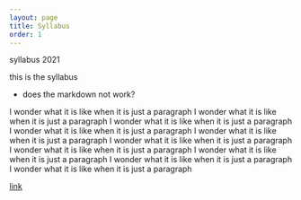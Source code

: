 ```yaml
---
layout: page
title: Syllabus
order: 1
---
```


<!-- ## Syllabus  -->

syllabus 2021

this is the syllabus
- does the markdown not work?

I wonder what it is like when it is just a paragraph I wonder what it is like when it is just a paragraph I wonder what it is like when it is just a paragraph I wonder what it is like when it is just a paragraph I wonder what it is like when it is just a paragraph I wonder what it is like when it is just a paragraph I wonder what it is like when it is just a paragraph I wonder what it is like when it is just a paragraph I wonder what it is like when it is just a paragraph I wonder what it is like when it is just a paragraph

[link]()